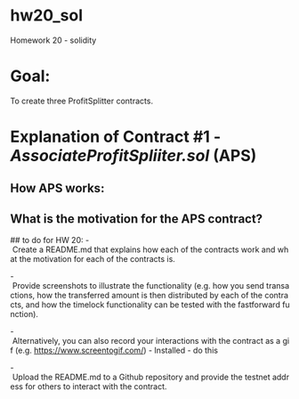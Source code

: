 # hw20_sol
Homework 20 - solidity


# Goal:
To create three ProfitSplitter contracts.

# Explanation of Contract #1 - *AssociateProfitSpliiter.sol* (APS)
## How APS works:

## What is the motivation for the APS contract?




## to do for HW 20:
- Create a README.md that explains how each of the contracts work and what the motivation for each of the contracts is. 

- Provide screenshots to illustrate the functionality (e.g. how you send transactions, how the transferred amount is then distributed by each of the contracts, and how the timelock functionality can be tested with the fastforward function). 

- Alternatively, you can also record your interactions with the contract as a gif (e.g. https://www.screentogif.com/) - Installed - do this

- Upload the README.md to a Github repository and provide the testnet address for others to interact with the contract.

